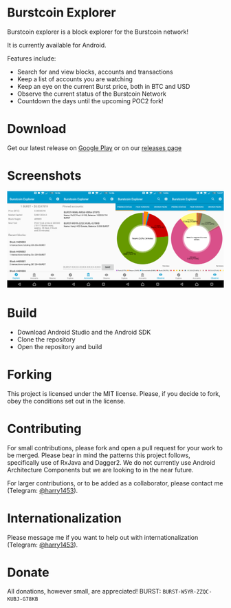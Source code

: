 # Burstcoin Explorer
Burstcoin explorer is a block explorer for the Burstcoin network!

It is currently available for Android.

Features include:
- Search for and view blocks, accounts and transactions
- Keep a list of accounts you are watching
- Keep an eye on the current Burst price, both in BTC and USD
- Observe the current status of the Burstcoin Network
- Countdown the days until the upcoming POC2 fork!

# Download
Get our latest release on [Google Play](https://play.google.com/store/apps/details?id=com.harrysoft.burstcoinexplorer) or on our [releases page](https://github.com/harry1453/burstcoin-explorer-android/releases/latest)

# Screenshots
![Screenshots](media/screenshots/combined.png)

# Build
- Download Android Studio and the Android SDK
- Clone the repository
- Open the repository and build

# Forking
This project is licensed under the MIT license.
Please, if you decide to fork, obey the conditions set out in the license.

# Contributing
For small contributions, please fork and open a pull request for your work to be merged.
Please bear in mind the patterns this project follows, specifically use of RxJava and Dagger2.
We do not currently use Android Architecture Components but we are looking to in the near future.

For larger contributions, or to be added as a collaborator, please contact me (Telegram: [@harry1453](https://t.me/harry1453)).

# Internationalization
Please message me if you want to help out with internationalization (Telegram: [@harry1453](https://t.me/harry1453)).

# Donate
All donations, however small, are appreciated!
BURST: `BURST-W5YR-ZZQC-KUBJ-G78KB`
